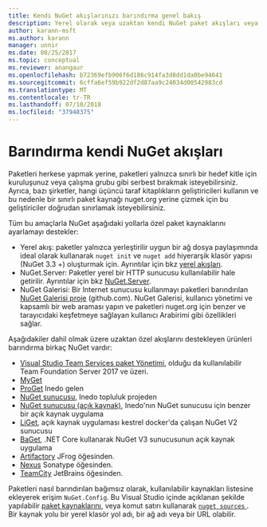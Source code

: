 ```yaml
---
title: Kendi NuGet akışlarınızı barındırma genel bakış
description: Yerel olarak veya uzaktan kendi NuGet paket akışları veya galeriler barındırmak için açılır genel bakış.
author: karann-msft
ms.author: karann
manager: unnir
ms.date: 08/25/2017
ms.topic: conceptual
ms.reviewer: anangaur
ms.openlocfilehash: b72369efb906f6d186c914fa3d8dd1da0be94641
ms.sourcegitcommit: 6cffa6ef59b922df2d87aa9c24034d00542983cd
ms.translationtype: MT
ms.contentlocale: tr-TR
ms.lasthandoff: 07/10/2018
ms.locfileid: "37948375"
---
```

# <a name="hosting-your-own-nuget-feeds"></a>Barındırma kendi NuGet akışları

Paketleri herkese yapmak yerine, paketleri yalnızca sınırlı bir hedef kitle için kuruluşunuz veya çalışma grubu gibi serbest bırakmak isteyebilirsiniz. Ayrıca, bazı şirketler, hangi üçüncü taraf kitaplıkların geliştiricileri kullanın ve bu nedenle bir sınırlı paket kaynağı nuget.org yerine çizmek için bu geliştiriciler doğrudan sınırlamak isteyebilirsiniz.

Tüm bu amaçlarla NuGet aşağıdaki yollarla özel paket kaynaklarını ayarlamayı destekler:

- Yerel akış: paketler yalnızca yerleştirilir uygun bir ağ dosya paylaşımında ideal olarak kullanarak `nuget init` ve `nuget add` hiyerarşik klasör yapısı (NuGet 3.3 +) oluşturmak için. Ayrıntılar için bkz [yerel akışları](../hosting-packages/local-feeds.md).
- NuGet.Server: Paketler yerel bir HTTP sunucusu kullanılabilir hale getirilir. Ayrıntılar için bkz [NuGet.Server](../hosting-packages/nuget-server.md).
- NuGet Galerisi: Bir Internet sunucusu kullanmayı paketleri barındırılan [NuGet Galerisi proje](https://github.com/NuGet/NuGetGallery#build-and-run-the-gallery-in-arbitrary-number-easy-steps) (github.com). NuGet Galerisi, kullanıcı yönetimi ve kapsamlı bir web araması yapın ve paketleri nuget.org için benzer ve tarayıcıdaki keşfetmeye sağlayan kullanıcı Arabirimi gibi özellikleri sağlar.

Aşağıdakiler dahil olmak üzere uzaktan özel akışlarını destekleyen ürünleri barındırma birkaç NuGet vardır:

- [Visual Studio Team Services paket Yönetimi](https://www.visualstudio.com/docs/package/nuget/publish), olduğu da kullanılabilir Team Foundation Server 2017 ve üzeri.
- [MyGet](http://myget.org)
- [ProGet](http://inedo.com/proget) Inedo gelen
- [NuGet sunucusu](http://nugetserver.net/), Inedo topluluk projeden
- [NuGet sunucusu (açık kaynak)](http://nuget-server.net), Inedo'nın NuGet sunucusu için benzer bir açık kaynak uygulama
- [LiGet](https://github.com/ai-traders/liget), açık kaynak uygulaması kestrel docker'da çalışan NuGet V2 sunucusu
- [BaGet](https://github.com/loic-sharma/BaGet), .NET Core kullanarak NuGet V3 sunucusunun açık kaynak uygulama
- [Artifactory](https://www.jfrog.com/artifactory/) JFrog öğesinden.
- [Nexus](http://www.sonatype.org/nexus/) Sonatype öğesinden.
- [TeamCity](https://www.jetbrains.com/teamcity/) JetBrains öğesinden.

Paketleri nasıl barındırılan bağımsız olarak, kullanılabilir kaynakları listesine ekleyerek erişim `NuGet.Config`. Bu Visual Studio içinde açıklanan şekilde yapılabilir [paket kaynaklarını](../tools/package-manager-ui.md#package-sources), veya komut satırı kullanarak [ `nuget sources` ](../tools/cli-ref-sources.md). Bir kaynak yolu bir yerel klasör yol adı, bir ağ adı veya bir URL olabilir.
